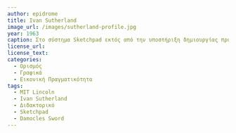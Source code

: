 ```yaml
---
author: epidrome
title: Ivan Sutherland 
image_url: /images/sutherland-profile.jpg
year: 1963
caption: Στο σύστημα Sketchpad εκτός από την υποστήριξη δημιουργίας προσχεδίων, υπήρχε η δυνατότητα επίλυσης εξισώσεων, όπως αυτές ορίζονται από τα γραφικά που αναπαριστούν μια γέφυρα. O Ivan Sutherland ξεκίνησε από την περιοχή των διαδραστικών γραφικών και συνέχισε ως μέντορας ερευνητών και στέλεχος πολλών οργανισμών που άφησαν το αποτύπωμα τους στην ευρύτερη περιοχή των υπολογιστών. 
license_url:
license_text: 
categories:
  - Ορισμός
  - Γραφικά
  - Εικονική Πραγματικότητα
tags:
  - MIT Lincoln
  - Ivan Sutherland
  - Διδακτορικό
  - Sketchpad
  - Damocles Sword
---
```

